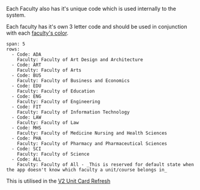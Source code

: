 Each Faculty also has it's unique code which is used internally to the system. 

Each faculty has it's own 3 letter code and should be used in conjunction with each [faculty's color](./#/colors?a=faculty-colors).

```table
span: 5
rows:
  - Code: ADA
    Faculty: Faculty of Art Design and Architecture
  - Code: ART
    Faculty: Faculty of Arts
  - Code: BUS
    Faculty: Faculty of Business and Economics
  - Code: EDU
    Faculty: Faculty of Education
  - Code: ENG
    Faculty: Faculty of Engineering
  - Code: FIT
    Faculty: Faculty of Information Technology
  - Code: LAW
    Faculty: Faculty of Law
  - Code: MHS
    Faculty: Faculty of Medicine Nursing and Health Sciences
  - Code: PHA
    Faculty: Faculty of Pharmacy and Pharmaceutical Sciences
  - Code: SCI
    Faculty: Faculty of Science
  - Code: ALL
    Faculty: Faculty of All - _This is reserved for default state when the app doesn't know which faculty a unit/course belongs in_
```

This is utilised in the [V2 Unit Card Refresh](./#/components/UnitCard)